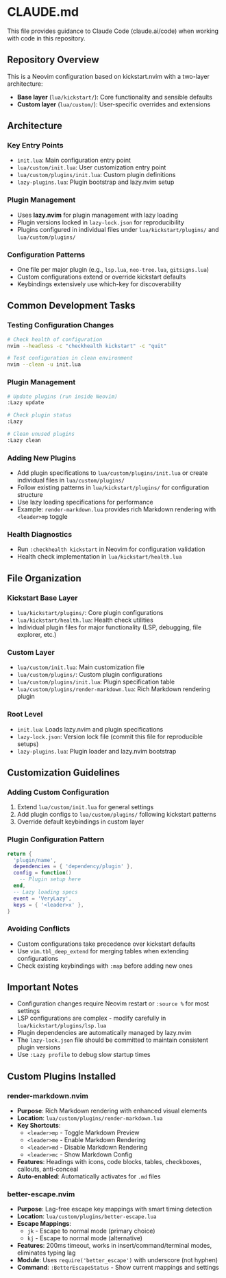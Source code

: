 # CLAUDE.md

This file provides guidance to Claude Code (claude.ai/code) when working with code in this repository.

## Repository Overview

This is a Neovim configuration based on kickstart.nvim with a two-layer architecture:
- **Base layer** (`lua/kickstart/`): Core functionality and sensible defaults
- **Custom layer** (`lua/custom/`): User-specific overrides and extensions

## Architecture

### Key Entry Points
- `init.lua`: Main configuration entry point
- `lua/custom/init.lua`: User customization entry point  
- `lua/custom/plugins/init.lua`: Custom plugin definitions
- `lazy-plugins.lua`: Plugin bootstrap and lazy.nvim setup

### Plugin Management
- Uses **lazy.nvim** for plugin management with lazy loading
- Plugin versions locked in `lazy-lock.json` for reproducibility
- Plugins configured in individual files under `lua/kickstart/plugins/` and `lua/custom/plugins/`

### Configuration Patterns
- One file per major plugin (e.g., `lsp.lua`, `neo-tree.lua`, `gitsigns.lua`)
- Custom configurations extend or override kickstart defaults
- Keybindings extensively use which-key for discoverability

## Common Development Tasks

### Testing Configuration Changes
```bash
# Check health of configuration
nvim --headless -c "checkhealth kickstart" -c "quit"

# Test configuration in clean environment
nvim --clean -u init.lua
```

### Plugin Management
```bash
# Update plugins (run inside Neovim)
:Lazy update

# Check plugin status
:Lazy

# Clean unused plugins
:Lazy clean
```

### Adding New Plugins
- Add plugin specifications to `lua/custom/plugins/init.lua` or create individual files in `lua/custom/plugins/`
- Follow existing patterns in `lua/kickstart/plugins/` for configuration structure
- Use lazy loading specifications for performance
- Example: `render-markdown.lua` provides rich Markdown rendering with `<leader>mp` toggle

### Health Diagnostics
- Run `:checkhealth kickstart` in Neovim for configuration validation
- Health check implementation in `lua/kickstart/health.lua`

## File Organization

### Kickstart Base Layer
- `lua/kickstart/plugins/`: Core plugin configurations
- `lua/kickstart/health.lua`: Health check utilities
- Individual plugin files for major functionality (LSP, debugging, file explorer, etc.)

### Custom Layer
- `lua/custom/init.lua`: Main customization file
- `lua/custom/plugins/`: Custom plugin configurations
- `lua/custom/plugins/init.lua`: Plugin specification table
- `lua/custom/plugins/render-markdown.lua`: Rich Markdown rendering plugin

### Root Level
- `init.lua`: Loads lazy.nvim and plugin specifications
- `lazy-lock.json`: Version lock file (commit this file for reproducible setups)
- `lazy-plugins.lua`: Plugin loader and lazy.nvim bootstrap

## Customization Guidelines

### Adding Custom Configuration
1. Extend `lua/custom/init.lua` for general settings
2. Add plugin configs to `lua/custom/plugins/` following kickstart patterns
3. Override default keybindings in custom layer

### Plugin Configuration Pattern
```lua
return {
  'plugin/name',
  dependencies = { 'dependency/plugin' },
  config = function()
    -- Plugin setup here
  end,
  -- Lazy loading specs
  event = 'VeryLazy',
  keys = { '<leader>x' },
}
```

### Avoiding Conflicts
- Custom configurations take precedence over kickstart defaults
- Use `vim.tbl_deep_extend` for merging tables when extending configurations
- Check existing keybindings with `:map` before adding new ones

## Important Notes

- Configuration changes require Neovim restart or `:source %` for most settings
- LSP configurations are complex - modify carefully in `lua/kickstart/plugins/lsp.lua`
- Plugin dependencies are automatically managed by lazy.nvim
- The `lazy-lock.json` file should be committed to maintain consistent plugin versions
- Use `:Lazy profile` to debug slow startup times

## Custom Plugins Installed

### render-markdown.nvim
- **Purpose**: Rich Markdown rendering with enhanced visual elements
- **Location**: `lua/custom/plugins/render-markdown.lua`
- **Key Shortcuts**:
  - `<leader>mp` - Toggle Markdown Preview
  - `<leader>me` - Enable Markdown Rendering
  - `<leader>md` - Disable Markdown Rendering
  - `<leader>mc` - Show Markdown Config
- **Features**: Headings with icons, code blocks, tables, checkboxes, callouts, anti-conceal
- **Auto-enabled**: Automatically activates for `.md` files

### better-escape.nvim
- **Purpose**: Lag-free escape key mappings with smart timing detection
- **Location**: `lua/custom/plugins/better-escape.lua`
- **Escape Mappings**:
  - `jk` - Escape to normal mode (primary choice)
  - `kj` - Escape to normal mode (alternative)
- **Features**: 200ms timeout, works in insert/command/terminal modes, eliminates typing lag
- **Module**: Uses `require('better_escape')` with underscore (not hyphen)
- **Command**: `:BetterEscapeStatus` - Show current mappings and settings